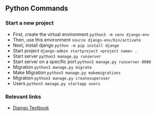 ## Python Commands

### Start a new project

- First, create the virtual environment `python3 -m venv django-env`
- Then, use this environment `source django-env/bin/activate`
- Next, install django `python -m pip install django`
- Start project `django-admin startproject <project name> .`
- Start server `python3 manage.py runserver`
- Start server on a specific port `python3 manage.py runserver 8080`
- Migration `python3 manage.py migrate`
- Make Migration `python3 manage.py makemigrations`
- Migration `python3 manage.py createsuperuser`
- Users `python3 manage.py startapp users`

### Relevant links
- [Django Textbook](./book.pdf)

